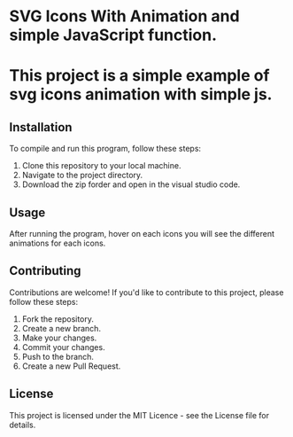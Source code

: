# SVG Icons With Animation and simple JavaScript function.
# This project is a simple example of svg icons animation with simple js.
## Installation
To compile and run this program, follow these steps:

1. Clone this repository to your local machine.
2. Navigate to the project directory.
3. Download the zip forder and open in the visual studio code.
## Usage
After running the program, hover on each icons you will see the different animations for each icons.

## Contributing
Contributions are welcome! If you'd like to contribute to this project, please follow these steps:

1. Fork the repository.
2. Create a new branch.
3. Make your changes.
4. Commit your changes.
5. Push to the branch.
6. Create a new Pull Request.

## License
This project is licensed under the MIT Licence - see the License file for details.
